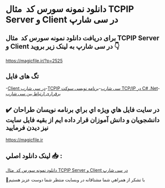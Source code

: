 # دانلود نمونه سورس کد  مثال TCPIP Server و Client در سی شارپ

## برای دریافت دانلود نمونه سورس کد  مثال TCPIP Server و Client در سی شارپ به لینک زیر بروید 👇

https://magicfile.ir/?p=2525

## تگ های فایل

-[Client در سی شارپ](https://magicfile.ir/product/tcpip-server-%d9%88-client-%d8%af%d8%b1-%d8%b3%db%8c-%d8%b4%d8%a7%d8%b1%d9%be/)-[TCPIP سی شارپ](https://magicfile.ir/product/tcpip-server-%d9%88-client-%d8%af%d8%b1-%d8%b3%db%8c-%d8%b4%d8%a7%d8%b1%d9%be/)-[برنامه نویسی سوکت TCP/IP در C# .Net](https://magicfile.ir/product/tcpip-server-%d9%88-client-%d8%af%d8%b1-%d8%b3%db%8c-%d8%b4%d8%a7%d8%b1%d9%be/)-[برقراری ارتباط بین سی شارپ](https://magicfile.ir/product/tcpip-server-%d9%88-client-%d8%af%d8%b1-%d8%b3%db%8c-%d8%b4%d8%a7%d8%b1%d9%be/)

## ✔️ در سايت فايل هاي ويژه اي براي برنامه نويسان طراحان دانشجويان و دانش آموزان قرار داده ايم از بقيه فايل سايت نيز ديدن فرماييد

https://magicfile.ir


## لينک دانلود اصلي 📥 :

[دانلود نمونه سورس کد  مثال TCPIP Server و Client در سی شارپ](https://magicfile.ir/product/tcpip-server-%d9%88-client-%d8%af%d8%b1-%d8%b3%db%8c-%d8%b4%d8%a7%d8%b1%d9%be/) 


🙏با تشکر از همراهي شما مشتاقانه در وبسایت منتظر شما دوست عزیز هستیم

